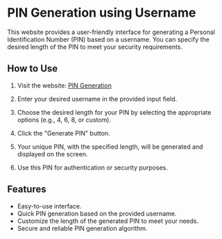 # PIN Generation using Username

This website provides a user-friendly interface for generating a Personal Identification Number (PIN) based on a username. You can specify the desired length of the PIN to meet your security requirements.

## How to Use

1. Visit the website: [PIN Generation](https://aneeshpissay330.github.io/pin-generation/)

2. Enter your desired username in the provided input field.

3. Choose the desired length for your PIN by selecting the appropriate options (e.g., 4, 6, 8, or custom).

4. Click the "Generate PIN" button.

5. Your unique PIN, with the specified length, will be generated and displayed on the screen.

6. Use this PIN for authentication or security purposes.

## Features

- Easy-to-use interface.
- Quick PIN generation based on the provided username.
- Customize the length of the generated PIN to meet your needs.
- Secure and reliable PIN generation algorithm.

<!-- ## Contributions

We welcome contributions to this project! If you have any suggestions or want to contribute to the codebase, please feel free to fork the repository, make your changes, and submit a pull request.

## Issues

If you encounter any issues or have suggestions for improvements, please open an issue on the GitHub repository.

## License

This project is licensed under the MIT License - see the [LICENSE](LICENSE) file for details.

Enjoy using the PIN Generation website! -->
